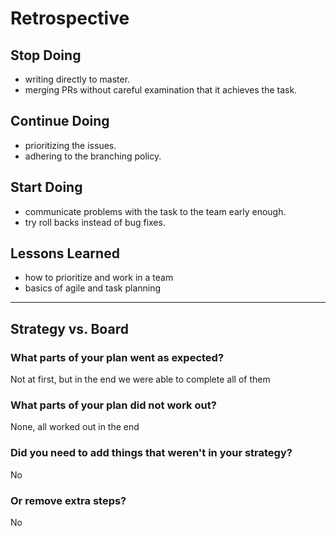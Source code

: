 # Retrospective

## Stop Doing

- writing directly to master.
- merging PRs without careful examination that it achieves the task.

## Continue Doing

- prioritizing the issues.
- adhering to the branching policy.

## Start Doing

- communicate problems with the task to the team early enough.
- try roll backs instead of bug fixes.

## Lessons Learned

- how to prioritize and work in a team
- basics of agile and task planning

---

## Strategy vs. Board

### What parts of your plan went as expected?

Not at first, but in the end we were able to complete all of them

### What parts of your plan did not work out?

None, all worked out in the end

### Did you need to add things that weren't in your strategy?

No

### Or remove extra steps?

No
